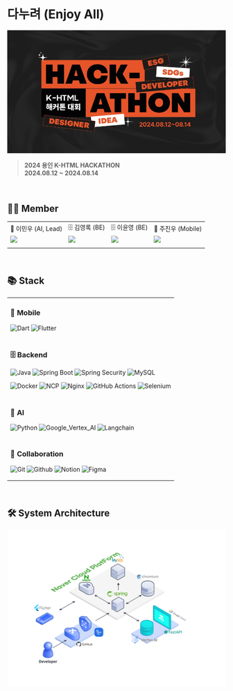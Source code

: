 
# 다누려 (Enjoy All)

<img src="https://github.com/K-html/.github/blob/main/profile/enjoy-all%20banner.jpg?raw=true"/>

>  **2024 용인 K-HTML HACKATHON** <br/> **2024.08.12 ~ 2024.08.14**

<br/>

## 👨‍💻 Member

<table>
  <tr>
    <td align=center> 🧠 이민우 (AI, Lead) </td>
    <td align=center> 🗄️ 김영록 (BE) </td>
    <td align=center> 🗄️ 이윤영 (BE) </td>
    <td align=center> 📱 주진우 (Mobile) </td>
  </tr>
  <tr>
    <td><img src="https://avatars.githubusercontent.com/u/106532802?v=4"></td>
    <td><img src="https://avatars.githubusercontent.com/u/95115004?v=4"></td>
    <td><img src="https://avatars.githubusercontent.com/u/130331004?v=4"></td>
    <td><img src="https://avatars.githubusercontent.com/u/87220966?v=4"></td>
  </tr>
  <tr>
    <td align=center>  </td>
    <td align=center>  </td>
    <td align=center>  </td>
    <td align=center>  </td>
  </tr>
</table>




<br/>

## 📚 Stack

<table>
  <tr>
    <td>
      
### 📱 Mobile

![Dart](https://img.shields.io/badge/Dart-0175C2?style=for-the-badge&logo=dart&logoColor=white)
![Flutter](https://img.shields.io/badge/Flutter-02569B?style=for-the-badge&logo=flutter&logoColor=white)
    </td>
  </tr>
  <tr>
    <td>
  
### 🗄️ Backend
  
![Java](https://img.shields.io/badge/Java-007396?style=for-the-badge&logo=openjdk&logoColor=white)
![Spring Boot](https://img.shields.io/badge/SPRING_BOOT-6DB33F?style=for-the-badge&logo=spring&logoColor=white)
![Spring Security](https://img.shields.io/badge/SPRING_SECURITY-6DB33F?style=for-the-badge&logo=springsecurity&logoColor=white)
![MySQL](https://img.shields.io/badge/MySQL-4479A1?style=for-the-badge&logo=mysql&logoColor=white)
<br>

![Docker](https://img.shields.io/badge/Docker-2496ED?style=for-the-badge&logo=docker&logoColor=white)
![NCP](https://img.shields.io/badge/Naver_Server-03C75A?style=for-the-badge&logo=naver&logoColor=white)
![Nginx](https://img.shields.io/badge/NGINX-009639?style=for-the-badge&logo=nginx&logoColor=white)
![GitHub Actions](https://img.shields.io/badge/GITHUB_ACTIONS-2088FF?style=for-the-badge&logo=githubactions&logoColor=white)
![Selenium](https://img.shields.io/badge/SELENIUM-43B02A?style=for-the-badge&logo=selenium&logoColor=white)
    </td>
  </tr>
  <tr>
    <td>
      
### 🧠 AI

![Python](https://img.shields.io/badge/Python-3776AB?style=for-the-badge&logo=python&logoColor=white)
![Google_Vertex_AI](https://img.shields.io/badge/Google_Vertex_AI_Server-4285F4?style=for-the-badge&logo=googlecloud&logoColor=white)
![Langchain](https://img.shields.io/badge/Langchain-1C3C3C?style=for-the-badge&logo=langchain&logoColor=white)
    </td>
  </tr>
  <tr>
    <td>

### 🤝 Collaboration

![Git](https://img.shields.io/badge/GIT-F05032?style=for-the-badge&logo=git&logoColor=white)
![Github](https://img.shields.io/badge/GITHUB-181717?style=for-the-badge&logo=github&logoColor=white)
![Notion](https://img.shields.io/badge/NOTION-000000?style=for-the-badge&logo=notion&logoColor=white)
![Figma](https://img.shields.io/badge/FIGMA-F24E1E.svg?style=for-the-badge&logo=figma&logoColor=white)
    </td>
  </tr>
</table>

<br/>

## 🛠️ System Architecture

<img src="https://github.com/K-html/.github/blob/main/profile/enjoy-all%20system%20architecture%20configuration%20chart.png?raw=true"/>
<br/>
